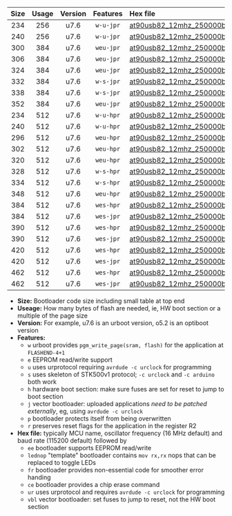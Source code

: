 |Size|Usage|Version|Features|Hex file|
|:-:|:-:|:-:|:-:|:--|
|234|256|u7.6|`w-u-jpr`|[at90usb82_12mhz_250000bps_ur_vbl.hex](https://raw.githubusercontent.com/stefanrueger/urboot/main//at90usb82_12mhz_250000bps_ur_vbl.hex)|
|240|256|u7.6|`w-u-jpr`|[at90usb82_12mhz_250000bps_lednop_ur_vbl.hex](https://raw.githubusercontent.com/stefanrueger/urboot/main//at90usb82_12mhz_250000bps_lednop_ur_vbl.hex)|
|300|384|u7.6|`weu-jpr`|[at90usb82_12mhz_250000bps_ee_ur_vbl.hex](https://raw.githubusercontent.com/stefanrueger/urboot/main//at90usb82_12mhz_250000bps_ee_ur_vbl.hex)|
|306|384|u7.6|`weu-jpr`|[at90usb82_12mhz_250000bps_ee_lednop_ur_vbl.hex](https://raw.githubusercontent.com/stefanrueger/urboot/main//at90usb82_12mhz_250000bps_ee_lednop_ur_vbl.hex)|
|324|384|u7.6|`weu-jpr`|[at90usb82_12mhz_250000bps_ee_lednop_fr_ur_vbl.hex](https://raw.githubusercontent.com/stefanrueger/urboot/main//at90usb82_12mhz_250000bps_ee_lednop_fr_ur_vbl.hex)|
|332|384|u7.6|`w-s-jpr`|[at90usb82_12mhz_250000bps_vbl.hex](https://raw.githubusercontent.com/stefanrueger/urboot/main//at90usb82_12mhz_250000bps_vbl.hex)|
|338|384|u7.6|`w-s-jpr`|[at90usb82_12mhz_250000bps_lednop_vbl.hex](https://raw.githubusercontent.com/stefanrueger/urboot/main//at90usb82_12mhz_250000bps_lednop_vbl.hex)|
|352|384|u7.6|`weu-jpr`|[at90usb82_12mhz_250000bps_ee_lednop_fr_ce_ur_vbl.hex](https://raw.githubusercontent.com/stefanrueger/urboot/main//at90usb82_12mhz_250000bps_ee_lednop_fr_ce_ur_vbl.hex)|
|234|512|u7.6|`w-u-hpr`|[at90usb82_12mhz_250000bps_ur.hex](https://raw.githubusercontent.com/stefanrueger/urboot/main//at90usb82_12mhz_250000bps_ur.hex)|
|240|512|u7.6|`w-u-hpr`|[at90usb82_12mhz_250000bps_lednop_ur.hex](https://raw.githubusercontent.com/stefanrueger/urboot/main//at90usb82_12mhz_250000bps_lednop_ur.hex)|
|296|512|u7.6|`weu-hpr`|[at90usb82_12mhz_250000bps_ee_ur.hex](https://raw.githubusercontent.com/stefanrueger/urboot/main//at90usb82_12mhz_250000bps_ee_ur.hex)|
|302|512|u7.6|`weu-hpr`|[at90usb82_12mhz_250000bps_ee_lednop_ur.hex](https://raw.githubusercontent.com/stefanrueger/urboot/main//at90usb82_12mhz_250000bps_ee_lednop_ur.hex)|
|320|512|u7.6|`weu-hpr`|[at90usb82_12mhz_250000bps_ee_lednop_fr_ur.hex](https://raw.githubusercontent.com/stefanrueger/urboot/main//at90usb82_12mhz_250000bps_ee_lednop_fr_ur.hex)|
|328|512|u7.6|`w-s-hpr`|[at90usb82_12mhz_250000bps.hex](https://raw.githubusercontent.com/stefanrueger/urboot/main//at90usb82_12mhz_250000bps.hex)|
|334|512|u7.6|`w-s-hpr`|[at90usb82_12mhz_250000bps_lednop.hex](https://raw.githubusercontent.com/stefanrueger/urboot/main//at90usb82_12mhz_250000bps_lednop.hex)|
|348|512|u7.6|`weu-hpr`|[at90usb82_12mhz_250000bps_ee_lednop_fr_ce_ur.hex](https://raw.githubusercontent.com/stefanrueger/urboot/main//at90usb82_12mhz_250000bps_ee_lednop_fr_ce_ur.hex)|
|384|512|u7.6|`wes-hpr`|[at90usb82_12mhz_250000bps_ee.hex](https://raw.githubusercontent.com/stefanrueger/urboot/main//at90usb82_12mhz_250000bps_ee.hex)|
|384|512|u7.6|`wes-jpr`|[at90usb82_12mhz_250000bps_ee_vbl.hex](https://raw.githubusercontent.com/stefanrueger/urboot/main//at90usb82_12mhz_250000bps_ee_vbl.hex)|
|390|512|u7.6|`wes-hpr`|[at90usb82_12mhz_250000bps_ee_lednop.hex](https://raw.githubusercontent.com/stefanrueger/urboot/main//at90usb82_12mhz_250000bps_ee_lednop.hex)|
|390|512|u7.6|`wes-jpr`|[at90usb82_12mhz_250000bps_ee_lednop_vbl.hex](https://raw.githubusercontent.com/stefanrueger/urboot/main//at90usb82_12mhz_250000bps_ee_lednop_vbl.hex)|
|420|512|u7.6|`wes-hpr`|[at90usb82_12mhz_250000bps_ee_lednop_fr.hex](https://raw.githubusercontent.com/stefanrueger/urboot/main//at90usb82_12mhz_250000bps_ee_lednop_fr.hex)|
|420|512|u7.6|`wes-jpr`|[at90usb82_12mhz_250000bps_ee_lednop_fr_vbl.hex](https://raw.githubusercontent.com/stefanrueger/urboot/main//at90usb82_12mhz_250000bps_ee_lednop_fr_vbl.hex)|
|462|512|u7.6|`wes-hpr`|[at90usb82_12mhz_250000bps_ee_lednop_fr_ce.hex](https://raw.githubusercontent.com/stefanrueger/urboot/main//at90usb82_12mhz_250000bps_ee_lednop_fr_ce.hex)|
|462|512|u7.6|`wes-jpr`|[at90usb82_12mhz_250000bps_ee_lednop_fr_ce_vbl.hex](https://raw.githubusercontent.com/stefanrueger/urboot/main//at90usb82_12mhz_250000bps_ee_lednop_fr_ce_vbl.hex)|

- **Size:** Bootloader code size including small table at top end
- **Useage:** How many bytes of flash are needed, ie, HW boot section or a multiple of the page size
- **Version:** For example, u7.6 is an urboot version, o5.2 is an optiboot version
- **Features:**
  + `w` urboot provides `pgm_write_page(sram, flash)` for the application at `FLASHEND-4+1`
  + `e` EEPROM read/write support
  + `u` uses urprotocol requiring `avrdude -c urclock` for programming
  + `s` uses skeleton of STK500v1 protocol; `-c urclock` and `-c arduino` both work
  + `h` hardware boot section: make sure fuses are set for reset to jump to boot section
  + `j` vector bootloader: uploaded applications *need to be patched externally*, eg, using `avrdude -c urclock`
  + `p` bootloader protects itself from being overwritten
  + `r` preserves reset flags for the application in the register R2
- **Hex file:** typically MCU name, oscillator frequency (16 MHz default) and baud rate (115200 default) followed by
  + `ee` bootloader supports EEPROM read/write
  + `lednop` "template" bootloader contains `mov rx,rx` nops that can be replaced to toggle LEDs
  + `fr` bootloader provides non-essential code for smoother error handing
  + `ce` bootloader provides a chip erase command
  + `ur` uses urprotocol and requires `avrdude -c urclock` for programming
  + `vbl` vector bootloader: set fuses to jump to reset, not the HW boot section

